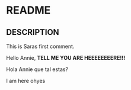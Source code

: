 README
================

## DESCRIPTION

This is Saras first comment.

Hello Annie, **TELL ME YOU ARE HEEEEEEEERE\!\!\!**

Hola Annie que tal estas?

I am here
ohyes